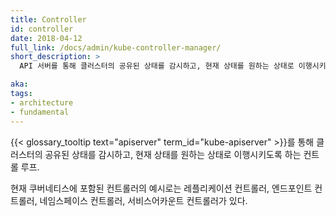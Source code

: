 ```yaml
---
title: Controller
id: controller
date: 2018-04-12
full_link: /docs/admin/kube-controller-manager/
short_description: >
  API 서버를 통해 클러스터의 공유된 상태를 감시하고, 현재 상태를 원하는 상태로 이행시키도록 하는 컨트롤 루프.

aka: 
tags:
- architecture
- fundamental
---
```

 {{< glossary_tooltip text="apiserver" term_id="kube-apiserver" >}}를 통해 클러스터의 공유된 상태를 감시하고, 현재 상태를 원하는 상태로 이행시키도록 하는 컨트롤 루프.

<!--more--> 

현재 쿠버네티스에 포함된 컨트롤러의 예시로는 레플리케이션 컨트롤러, 엔드포인트 컨트롤러, 네임스페이스 컨트롤러, 서비스어카운트 컨트롤러가 있다.

